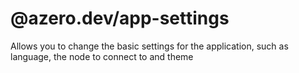 # @azero.dev/app-settings

Allows you to change the basic settings for the application, such as language, the node to connect to and theme
